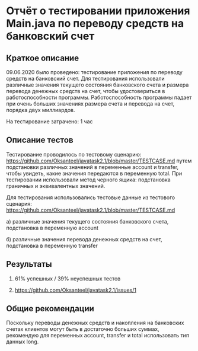 # Отчёт о тестировании приложения Main.java по переводу средств на банковский счет

## Краткое описание

09.06.2020 было проведено: тестирование приложения по переводу средств на банковский счет. Для тестирования использовали различные значения текущего состояния банковского счета и размера перевода денежных средств на счет, чтобы удостовериться в работоспособности программы. Работоспособность программы падает при очень больших значениях размера счета и перевода на счет, порядка двух миллиардов.

На тестирование затрачено: 1 час


## Описание тестов

Тестирование проводилось по тестовому сценарию: https://github.com/Oksanteel/javatask2.1/blob/master/TESTCASE.md путем подстановки различных значений в переменные account и transfer, чтобы увидеть, какие значения передаются в переменную total. При тестировании использовали метод черного ящика: подстановка граничных и эквивалентных значений.

Для тестирования использовались тестовые данные из тестового сценария: https://github.com/Oksanteel/javatask2.1/blob/master/TESTCASE.md

а) различные значения текущего состояния банковского счета, подстановка в переменную account

б) различные значения перевода денежных средств на счет, подстановка в переменную transfer


## Результаты

1. 61% успешных / 39% неуспешных тестов

2. https://github.com/Oksanteel/javatask2.1/issues/1

## Общие рекомендации

Поскольку переводы денежных средств и накопления на банковских счетах клиентов могут быть в достаточно больших суммах, рекомендую для переменных account, transfer и  total  использовать тип данных long.
